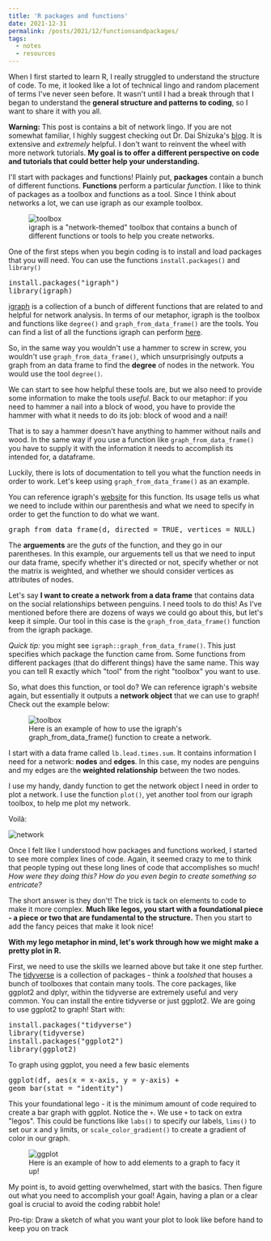 ```yaml
---
title: 'R packages and functions'
date: 2021-12-31
permalink: /posts/2021/12/functionsandpackages/
tags:
  - notes
  - resources
---
```

When I first started to learn R, I really struggled to understand the structure of code. To me, it looked like a lot of technical lingo and random placement of terms I've never seen before. It wasn't until I had a break through that I began to understand the **general structure and patterns to coding**, so I want to share it with you all. 

**Warning:** This post is contains a bit of network lingo. If you are not somewhat familiar, I highly suggest checking out Dr. Dai Shizuka's [blog](https://dshizuka.github.io/networkanalysis/). It is extensive and _extremely_ helpful. I don't want to reinvent the wheel with more network tutorials. **My goal is to offer a different perspective on code and tutorials that could better help your understanding.**

I'll start with packages and functions! Plainly put, **packages** contain a bunch of different functions. **Functions** perform a particular _function_. I like to think of packages as a toolbox and functions as a tool. Since I think about networks a lot, we can use igraph as our example toolbox. 

<figure>
  <img src="https://user-images.githubusercontent.com/78130420/147727762-a4946fc0-7b32-4b85-bed5-13da74fc4cd9.png" alt="toolbox">
  <figcaption>igraph is a "network-themed" toolbox that contains a bunch of different functions or tools to help you create networks.</figcaption>
</figure>

One of the first steps when you begin coding is to install and load packages that you will need. You can use the functions `install.packages()` and `library()`

<pre>
install.packages("igraph")
library(igraph)
</pre>

[igraph](https://igraph.org/) is a collection of a bunch of different functions that are related to and helpful for network analysis. In terms of our metaphor, igraph is the toolbox and functions like `degree()` and `graph_from_data_frame()` are the tools. You can find a list of all the functions igraph can perform [here](https://igraph.org/r/doc/).

So, in the same way you wouldn't use a hammer to screw in screw, you wouldn't use `graph_from_data_frame()`, which unsurprisingly outputs a graph from an data frame to find the **degree** of nodes in the network. You would use the tool `degree()`.

We can start to see how helpful these tools are, but we also need to provide some information to make the tools _useful_. Back to our metaphor: if you need to hammer a nail into a block of wood, you have to provide the hammer with what it needs to do its job: block of wood and a nail!

That is to say a hammer doesn't have anything to hammer without nails and wood. In the same way if you use a function like `graph_from_data_frame()` you have to supply it with the information it needs to accomplish its intended for, a dataframe. 

Luckily, there is lots of documentation to tell you what the function needs in order to work. Let's keep using `graph_from_data_frame()` as an example. 

You can reference igraph's [website](https://igraph.org/r/doc/graph_from_data_frame.html) for this function. Its usage tells us what we need to include within our parenthesis and what we need to specify in order to get the function to do what we want. 

<pre>
graph_from_data_frame(d, directed = TRUE, vertices = NULL)
</pre>

The **arguements** are the _guts_ of the function, and they go in our parentheses. In this example, our arguements tell us that we need to input our data frame, specify whether it's directed or not, specify whether or not the matrix is weighted, and whether we should consider vertices as attributes of nodes.

Let's say **I want to create a network from a data frame** that contains data on the social relationships between penguins. I need tools to do this! As I've mentioned before there are dozens of ways we could go about this, but let's keep it simple. Our tool in this case is the `graph_from_data_frame()` function from the igraph package.

_Quick tip:_ you might see `igraph::graph_from_data_frame()`. This just specifies which package the function came from. Some functions from different packages (that do different things) have the same name. This way you can tell R exactly which "tool" from the right "toolbox" you want to use. 

So, what does this function, or tool do? We can reference igraph's website again, but essentially it outputs a **network object** that we can use to graph! Check out the example below:

<figure>
  <img src="https://user-images.githubusercontent.com/78130420/147728215-595fd6b2-0b64-4cfa-8a25-10a40279ec22.png" alt="toolbox">
  <figcaption>Here is an example of how to use the igraph's graph_from_data_frame() function to create a network.</figcaption>
</figure>

I start with a data frame called `lb.lead.times.sum`. It contains information I need for a network: **nodes** and **edges**. In this case, my nodes are penguins and my edges are the **weighted relationship** between the two nodes.

I use my handy, dandy function to get the network object I need in order to plot a network. I use the function `plot()`, yet another tool from our igraph toolbox, to help me plot my network. 

Voilà:

![network](https://user-images.githubusercontent.com/78130420/147728348-8dc2dd72-b6a4-43ca-ade2-58b954216a90.png)

Once I felt like I understood how packages and functions worked, I started to see more complex lines of code. Again, it seemed crazy to me to think that people typing out these long lines of code that accomplishes so much! _How were they doing this? How do you even begin to create something so entricate?_

The short answer is they don't! The trick is tack on elements to code to make it more complex. **Much like legos, you start with a foundational piece - a piece or two that are fundamental to the structure.** Then you start to add the fancy peices that make it look nice! 

**With my lego metaphor in mind, let's work through how we might make a pretty plot in R.**

First, we need to use the skills we learned above but take it one step further. The [tidyverse](https://www.tidyverse.org/) is a collection of packages - think a _toolshed_ that houses a bunch of toolboxes that contain many tools. The core packages, like ggplot2 and dplyr, within the tidyverse are extremely useful and very common. You can install the entire tidyverse or just ggplot2. We are going to use ggplot2 to graph! Start with:
<pre>
install.packages("tidyverse")
library(tidyverse)
install.packages("ggplot2")
library(ggplot2)
</pre>

To graph using ggplot, you need a few basic elements
<pre>
ggplot(df, aes(x = x-axis, y = y-axis) +
geom_bar(stat = "identity")
</pre>

This your foundational lego - it is the minimum amount of code required to create a bar graph with ggplot. Notice the `+`. We use `+` to tack on extra "legos". This could be functions like `labs()` to specify our labels, `lims()` to set our x and y limits, or `scale_color_gradient()` to create a gradient of color in our graph.

<figure>
  <img src="https://user-images.githubusercontent.com/78130420/147730639-c0d31314-52ad-4a77-ac5e-256a073c5b50.png" alt="ggplot">
  <figcaption>Here is an example of how to add elements to a graph to facy it up!</figcaption>
</figure>

My point is, to avoid getting overwhelmed, start with the basics. Then figure out what you need to accomplish your goal! Again, having a plan or a clear goal is crucial to avoid the coding rabbit hole!

Pro-tip: Draw a sketch of what you want your plot to look like before hand to keep you on track
